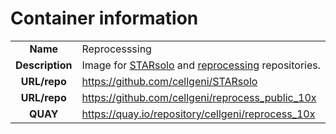 # Container information

| | |
| :--------------: | :------------- |
|**Name** | Reprocesssing |
| **Description** | Image for [STARsolo](https://github.com/cellgeni/STARsolo/tree/main) and [reprocessing](https://quay.io/repository/cellgeni/reprocess_10x) repositories.  |
| **URL/repo** | https://github.com/cellgeni/STARsolo |
| **URL/repo** | https://github.com/cellgeni/reprocess_public_10x |
| **QUAY** | https://quay.io/repository/cellgeni/reprocess_10x |
